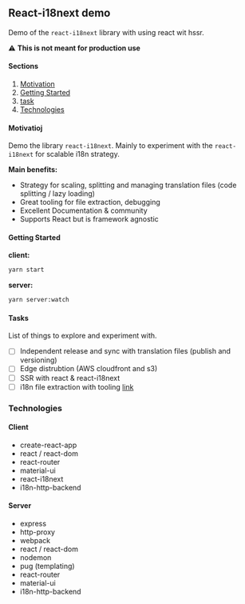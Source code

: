 ## React-i18next demo 

Demo of the `react-i18next` library with using react wit hssr.

⚠️  **This is not meant for production use**

#### Sections

1. [Motivation](#motivation)
2. [Getting Started](#getting-started)
3. [task](#task)
4. [Technologies](#technologies)


#### Motivatioj


Demo the library `react-i18next`. Mainly to experiment with the `react-i18next` for scalable i18n strategy.

**Main benefits:**

- Strategy for scaling, splitting and managing translation files (code splitting / lazy loading)
- Great tooling for file extraction, debugging
- Excellent Documentation & community
- Supports React but is framework agnostic

#### Getting Started

**client:**
```sh
yarn start
```

**server:**
```sh
yarn server:watch
```

#### Tasks

List of things to explore and experiment with.

- [ ] Independent release and sync with translation files (publish and versioning)
- [ ] Edge distrubtion (AWS cloudfront and s3) 
- [ ] SSR with react & react-i18next 
- [ ] i18n file extraction with tooling [link](https://react.i18next.com/guides/extracting-translations)

### Technologies

#### Client

- create-react-app 
- react / react-dom 
- react-router
- material-ui
- react-i18next
- i18n-http-backend 

#### Server 
- express
- http-proxy
- webpack
- react / react-dom 
- nodemon
- pug (templating)
- react-router
- material-ui
- i18n-http-backend 
